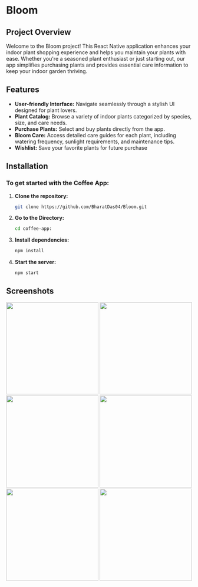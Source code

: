 # Bloom

## Project Overview

Welcome to the Bloom project! This React Native application enhances your indoor plant shopping experience and helps you maintain your plants with ease. Whether you're a seasoned plant enthusiast or just starting out, our app simplifies purchasing plants and provides essential care information to keep your indoor garden thriving.

## Features

- **User-friendly Interface:** Navigate seamlessly through a stylish UI designed for plant lovers.
- **Plant Catalog:** Browse a variety of indoor plants categorized by species, size, and care needs.
- **Purchase Plants:** Select and buy plants directly from the app.
- **Bloom Care:** Access detailed care guides for each plant, including watering frequency, sunlight requirements, and maintenance tips.
- **Wishlist:** Save your favorite plants for future purchase

## Installation

### To get started with the Coffee App:

1. **Clone the repository:**
   ```sh
   git clone https://github.com/BharatDas04/Bloom.git
   ```
2. **Go to the Directory:**
   ```sh
   cd coffee-app:
   ```
3. **Install dependencies:**
   ```sh
   npm install
   ```
4. **Start the server:**
   ```sh
   npm start
   ```

## Screenshots

<img src="https://github.com/BharatDas04/Bloom/assets/153592840/b096fdff-4695-45c6-84e9-ebcb7a4eac9b" width="250" >
<img src="https://github.com/BharatDas04/Bloom/assets/153592840/be3f8938-3130-4df4-8bd6-2cab25df55e2" width="250">
<img src="https://github.com/BharatDas04/Bloom/assets/153592840/acdfa67d-7e79-4143-87fb-4f2bf08687e0" width="250">
<img src="https://github.com/BharatDas04/Bloom/assets/153592840/0401e47f-fd62-4ec9-b28f-171224b8b424" width="250">
<img src="https://github.com/BharatDas04/Bloom/assets/153592840/c644b81d-6401-455c-81c8-2e79ec365cb6" width="250">
<img src="https://github.com/BharatDas04/Bloom/assets/153592840/5d677fbb-0c5c-46dc-b932-363c35bef681" width="250">
